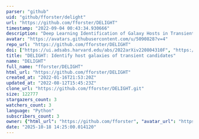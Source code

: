 ```yaml
---
parser: "github"
uid: "github/fforster/delight"
url: "https://github.com/fforster/DELIGHT"
timestamp: "2022-09-04 00:43:34.930666"
description: "Deep Learning Identification of Galaxy Hosts in Transients"
avatar: "https://avatars.githubusercontent.com/u/5090828?v=4"
repo_url: "https://github.com/fforster/DELIGHT"
doi: ["https://ui.adsabs.harvard.edu/abs/2022arXiv220804310F", "https://ui.adsabs.harvard.edu/abs/2022ascl.soft08012F/abstract"]
title: "DELIGHT: Identify host galaxies of transient candidates"
name: "DELIGHT"
full_name: "fforster/DELIGHT"
html_url: "https://github.com/fforster/DELIGHT"
created_at: "2022-01-16T21:53:20Z"
updated_at: "2022-08-12T15:45:23Z"
clone_url: "https://github.com/fforster/DELIGHT.git"
size: 122777
stargazers_count: 3
watchers_count: 3
language: "Python"
subscribers_count: 3
owner: {"html_url": "https://github.com/fforster", "avatar_url": "https://avatars.githubusercontent.com/u/5090828?v=4", "login": "fforster", "type": "User"}
date: "2025-10-18 14:25:00.014120"
---
```

